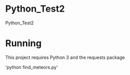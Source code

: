 # Python_Test2
Python_Test2

# Running

This project requires Python 3 and the requests package

'python find_meteors.py'

